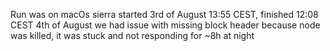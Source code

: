 Run was on macOs sierra
started 3rd of August 13:55 CEST, finished 12:08 CEST 4th of August
we had issue with missing block header because node was killed, it was stuck and not responding for ~8h at night